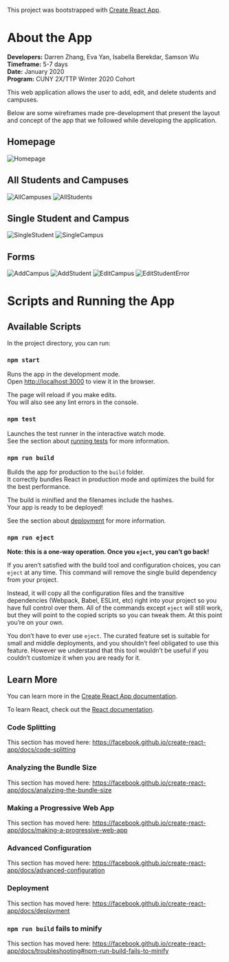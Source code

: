 This project was bootstrapped with [Create React App](https://github.com/facebook/create-react-app).

# About the App

__Developers:__ Darren Zhang, Eva Yan, Isabella Berekdar, Samson Wu <br />
__Timeframe:__ 5-7 days <br /> 
__Date:__ January 2020 <br /> 
__Program:__ CUNY 2X/TTP Winter 2020 Cohort <br /> 

This web application allows the user to add, edit, and delete students and campuses. 

Below are some wireframes made pre-development that present the layout and concept of the app that we followed while developing the application.

## Homepage
![Homepage](https://i.imgur.com/1cfVAut.png)

## All Students and Campuses 
![AllCampuses](https://i.imgur.com/CRbgMEv.png)
![AllStudents](https://i.imgur.com/FOshOnG.png)

## Single Student and Campus
![SingleStudent](https://i.imgur.com/Y8V0SUi.png)
![SingleCampus](https://i.imgur.com/WE20YJU.png)

## Forms
![AddCampus](https://i.imgur.com/PN64gzl.png)
![AddStudent](https://i.imgur.com/gjslxlZ.png)
![EditCampus](https://i.imgur.com/NxmHGGR.png)
![EditStudentError](https://i.imgur.com/k8ZvlL1.png)

# Scripts and Running the App

## Available Scripts

In the project directory, you can run:

### `npm start`

Runs the app in the development mode.<br />
Open [http://localhost:3000](http://localhost:3000) to view it in the browser.

The page will reload if you make edits.<br />
You will also see any lint errors in the console.

### `npm test`

Launches the test runner in the interactive watch mode.<br />
See the section about [running tests](https://facebook.github.io/create-react-app/docs/running-tests) for more information.

### `npm run build`

Builds the app for production to the `build` folder.<br />
It correctly bundles React in production mode and optimizes the build for the best performance.

The build is minified and the filenames include the hashes.<br />
Your app is ready to be deployed!

See the section about [deployment](https://facebook.github.io/create-react-app/docs/deployment) for more information.

### `npm run eject`

**Note: this is a one-way operation. Once you `eject`, you can’t go back!**

If you aren’t satisfied with the build tool and configuration choices, you can `eject` at any time. This command will remove the single build dependency from your project.

Instead, it will copy all the configuration files and the transitive dependencies (Webpack, Babel, ESLint, etc) right into your project so you have full control over them. All of the commands except `eject` will still work, but they will point to the copied scripts so you can tweak them. At this point you’re on your own.

You don’t have to ever use `eject`. The curated feature set is suitable for small and middle deployments, and you shouldn’t feel obligated to use this feature. However we understand that this tool wouldn’t be useful if you couldn’t customize it when you are ready for it.

## Learn More

You can learn more in the [Create React App documentation](https://facebook.github.io/create-react-app/docs/getting-started).

To learn React, check out the [React documentation](https://reactjs.org/).

### Code Splitting

This section has moved here: https://facebook.github.io/create-react-app/docs/code-splitting

### Analyzing the Bundle Size

This section has moved here: https://facebook.github.io/create-react-app/docs/analyzing-the-bundle-size

### Making a Progressive Web App

This section has moved here: https://facebook.github.io/create-react-app/docs/making-a-progressive-web-app

### Advanced Configuration

This section has moved here: https://facebook.github.io/create-react-app/docs/advanced-configuration

### Deployment

This section has moved here: https://facebook.github.io/create-react-app/docs/deployment

### `npm run build` fails to minify

This section has moved here: https://facebook.github.io/create-react-app/docs/troubleshooting#npm-run-build-fails-to-minify
